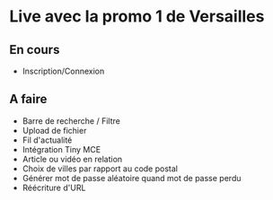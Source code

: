 # Live avec la promo 1 de Versailles
## En cours
- Inscription/Connexion
## A faire
- Barre de recherche / Filtre
- Upload de fichier
- Fil d'actualité
- Intégration Tiny MCE
- Article ou vidéo en relation
- Choix de villes par rapport au code postal
- Générer mot de passe aléatoire quand mot de passe perdu
- Réécriture d'URL